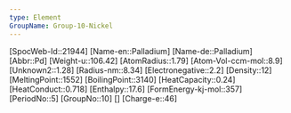 ```yaml
---
type: Element
GroupName: Group-10-Nickel
---
```

[SpocWeb-Id::21944]
[Name-en::Palladium]
[Name-de::Palladium]
[Abbr::Pd]
[Weight-u::106.42]
[AtomRadius::1.79]
[Atom-Vol-ccm-mol::8.9]
[Unknown2::1.28]
[Radius-nm::8.34]
[Electronegative::2.2]
[Density::12]
[MeltingPoint::1552]
[BoilingPoint::3140]
[HeatCapacity::0.24]
[HeatConduct::0.718]
[Enthalpy::17.6]
[FormEnergy-kj-mol::357]
[PeriodNo::5]
[GroupNo::10]
[]
[Charge-e::46]

